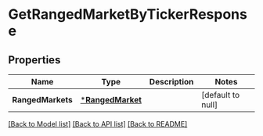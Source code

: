 # GetRangedMarketByTickerResponse

## Properties
Name | Type | Description | Notes
------------ | ------------- | ------------- | -------------
**RangedMarkets** | [***RangedMarket**](RangedMarket.md) |  | [default to null]

[[Back to Model list]](../README.md#documentation-for-models) [[Back to API list]](../README.md#documentation-for-api-endpoints) [[Back to README]](../README.md)

